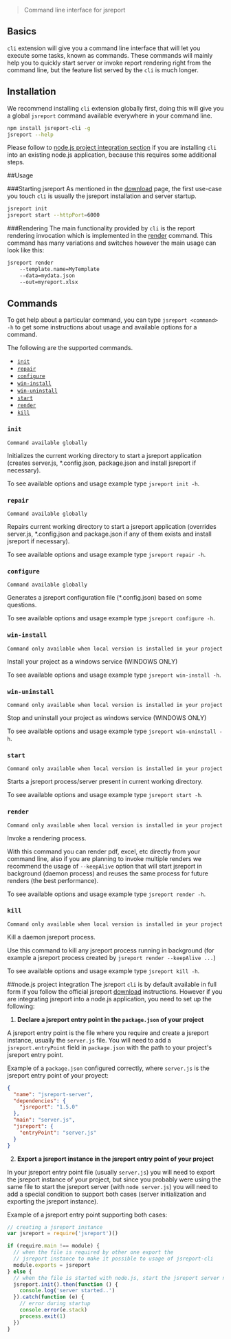 > Command line interface for jsreport

## Basics

`cli` extension will give you a command line interface that will let you execute some tasks, known as commands. These commands will mainly help you to quickly start server or invoke report rendering right from the command line, but the feature list served by the `cli` is much longer. 

## Installation

We recommend installing `cli` extension globally first, doing this will give you a global `jsreport` command available everywhere in your command line.

```sh
npm install jsreport-cli -g
jsreport --help
```

Please follow to [node.js project integration section](#node-js-project-integration) if you are installing `cli` into an existing node.js application, because this requires some additional steps.

##Usage

###Starting jsreport
As mentioned in the [download](/on-prem) page, the first use-case you touch `cli` is usually the jsreport installation and server startup.
```sh
jsreport init
jsreport start --httpPort=6000
```

###Rendering
The main functionality provided by `cli` is the report rendering invocation which is implemented in the [render](#-render-) command. This command has many variations and switches however the main usage can look like this:
```sh
jsreport render 
    --template.name=MyTemplate 
    --data=mydata.json 
    --out=myreport.xlsx
```


## Commands

To get help about a particular command, you can type `jsreport <command> -h` to get some instructions about usage and available options for a command.

The following are the supported commands.

* [`init`](#-init-)
* [`repair`](#-repair-)
* [`configure`](#-configure-)
* [`win-install`](#-win-install-)
* [`win-uninstall`](#-win-uninstall-)
* [`start`](#-start-)
* [`render`](#-render-)
* [`kill`](#-kill-)

### `init`

`Command available globally`

Initializes the current working directory to start a jsreport application (creates server.js, *.config.json, package.json and install jsreport if necessary).

To see available options and usage example type `jsreport init -h`.

### `repair`

`Command available globally`

Repairs current working directory to start a jsreport application (overrides server.js, *.config.json and package.json if any of them exists and install jsreport if necessary).

To see available options and usage example type `jsreport repair -h`.

### `configure`

`Command available globally`

Generates a jsreport configuration file (*.config.json) based on some questions.

To see available options and usage example type `jsreport configure -h`.

### `win-install`

`Command only available when local version is installed in your project`

Install your project as a windows service (WINDOWS ONLY)

To see available options and usage example type `jsreport win-install -h`.

### `win-uninstall`

`Command only available when local version is installed in your project`

Stop and uninstall your project as windows service (WINDOWS ONLY)

To see available options and usage example type `jsreport win-uninstall -h`.

### `start`

`Command only available when local version is installed in your project`

Starts a jsreport process/server present in current working directory.

To see available options and usage example type `jsreport start -h`.

### `render`

`Command only available when local version is installed in your project`

Invoke a rendering process.

With this command you can render pdf, excel, etc directly from your command line, also if you are planning to invoke multiple renders we recommend the usage of `--keepAlive` option that will start jsreport in background (daemon process) and reuses the same process for future renders (the best performance).

To see available options and usage example type `jsreport render -h`.

### `kill`

`Command only available when local version is installed in your project`

Kill a daemon jsreport process.

Use this command to kill any jsreport process running in background (for example a jsreport process created by `jsreport render --keepAlive ...`)

To see available options and usage example type `jsreport kill -h`.

##node.js project integration
The jsreport `cli` is by default available in full form if you follow the official jsreport [download](/on-prem) instructions. However if you are integrating jsreport into a node.js application, you need to set up the following: 

1. **Declare a jsreport entry point in the `package.json` of your project**

  A jsreport entry point is the file where you require and create a jsreport instance, usually the `server.js` file. You will need to add a `jsreport.entryPoint` field in `package.json` with the path to your project's jsreport entry point.

  Example of a `package.json` configured correctly, where `server.js` is the jsreport entry point of your proyect:

  ```json
  {
    "name": "jsreport-server",
    "dependencies": {
      "jsreport": "1.5.0"
    },
    "main": "server.js",
    "jsreport": {
      "entryPoint": "server.js"
    }
  }
  ```

2. **Export a jsreport instance in the jsreport entry point of your project**

  In your jsreport entry point file (usually `server.js`) you will need to export the jsreport instance of your project, but since you probably were using the same file to start the jsreport server (with `node server.js`) you will need to add a special condition to support both cases (server initialization and exporting the jsreport instance).

  Example of a jsreport entry point supporting both cases:

  ```js
  // creating a jsreport instance
  var jsreport = require('jsreport')()

  if (require.main !== module) {
    // when the file is required by other one export the
    // jsreport instance to make it possible to usage of jsreport-cli
    module.exports = jsreport
  } else {
    // when the file is started with node.js, start the jsreport server normally
    jsreport.init().then(function () {
      console.log('server started..')
    }).catch(function (e) {
      // error during startup
      console.error(e.stack)
      process.exit(1)
    })
  }
```